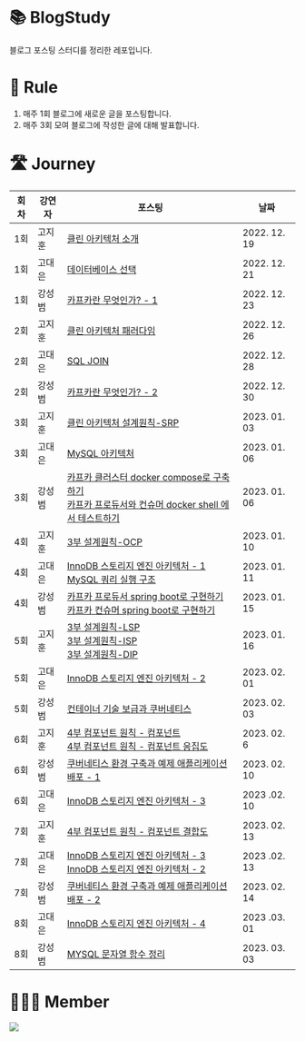 # 📚 BlogStudy
블로그 포스팅 스터디를 정리한 레포입니다.

# 📐 Rule
1. 매주 1회 블로그에 새로운 글을 포스팅합니다.
2. 매주 3회 모여 블로그에 작성한 글에 대해 발표합니다.

# 🛣 Journey
|회차|강연자|포스팅|날짜|
|--|----|-------|---|
|1회|고지훈|[클린 아키텍처 소개](https://stack-experience.tistory.com/2)|2022. 12. 19|
|1회|고대은|[데이터베이스 선택](https://acisliver.tistory.com/entry/DB-Database%EC%9D%98-%EC%A2%85%EB%A5%98%EC%99%80-%EC%84%A0%ED%83%9D)|2022. 12. 21|
|1회|강성범|[카프카란 무엇인가? - 1](https://ksb-dev.tistory.com/259)|2022. 12. 23|
|2회|고지훈|[클린 아키텍처 패러다임](https://stack-experience.tistory.com/3)|2022. 12. 26|
|2회|고대은|[SQL JOIN](https://thread-raclette-4cb.notion.site/SQL-JOIN-42e0ae9ecea842cfbef3c0774988397e)|2022. 12. 28|
|2회|강성범|[카프카란 무엇인가? - 2](https://ksb-dev.tistory.com/260)|2022. 12. 30|
|3회|고지훈|[클린 아키텍처 설계원칙-SRP](https://stack-experience.tistory.com/4)|2023. 01. 03|
|3회|고대은|[MySQL 아키텍처](https://acisliver.tistory.com/entry/DB-MySQL-%EC%95%84%ED%82%A4%ED%85%8D%EC%B2%98-1)|2023. 01. 06|
|3회|강성범|[카프카 클러스터 docker compose로 구축하기](https://ksb-dev.tistory.com/261) <br> [카프카 프로듀서와 컨슈머 docker shell 에서 테스트하기](https://ksb-dev.tistory.com/262)|2023. 01. 06|
|4회|고지훈|[3부 설계원칙-OCP](https://stack-experience.tistory.com/5)|2023. 01. 10|
|4회|고대은|[InnoDB 스토리지 엔진 아키텍처 - 1](https://acisliver.tistory.com/entry/DB-InnoDB-%EC%8A%A4%ED%86%A0%EB%A6%AC%EC%A7%80-%EC%97%94%EC%A7%84-%EC%95%84%ED%82%A4%ED%85%8D%EC%B2%98) <br> [MySQL 쿼리 실행 구조](https://acisliver.tistory.com/entry/DB-MySQL-%EC%95%84%ED%82%A4%ED%85%8D%EC%B2%98-%EC%BF%BC%EB%A6%AC-%EC%8B%A4%ED%96%89-%EA%B5%AC%EC%A1%B0)|2023. 01. 11|
|4회|강성범|[카프카 프로듀서 spring boot로 구현하기](https://ksb-dev.tistory.com/264) <br> [카프카 컨슈머 spring boot로 구현하기](https://ksb-dev.tistory.com/265)|2023. 01. 15|
|5회|고지훈|[3부 설계원칙-LSP](https://stack-experience.tistory.com/6) <br> [3부 설계원칙-ISP](https://stack-experience.tistory.com/7) <br> [3부 설계원칙-DIP](https://stack-experience.tistory.com/8) |2023. 01. 16|
|5회|고대은|[InnoDB 스토리지 엔진 아키텍처 - 2](https://acisliver.tistory.com/entry/DB-InnoDB-%EC%95%84%ED%82%A4%ED%85%8D%EC%B2%98-2)|2023. 02. 01|
|5회|강성범|[컨테이너 기술 보급과 쿠버네티스](https://ksb-dev.tistory.com/268)|2023. 02. 03|
|6회|고지훈|[4부 컴포넌트 원칙 - 컴포넌트](https://stack-experience.tistory.com/9)<br>[4부 컴포넌트 원칙 - 컴포넌트 응집도](https://stack-experience.tistory.com/10)|2023. 02. 6|
|6회|강성범|[쿠버네티스 환경 구축과 예제 애플리케이션 배포 - 1](https://ksb-dev.tistory.com/272)|2023. 02. 10|
|6회|고대은|[InnoDB 스토리지 엔진 아키텍처 - 3](https://acisliver.tistory.com/entry/DB-InnoDB-%EC%8A%A4%ED%86%A0%EB%A6%AC%EC%A7%80-%EC%97%94%EC%A7%84-%EC%95%84%ED%82%A4%ED%85%8D%EC%B2%98-%EC%96%B8%EB%91%90-%EB%A1%9C%EA%B7%B8)|2023 .02. 10|
|7회|고지훈|[4부 컴포넌트 원칙 - 컴포넌트 결합도](https://stack-experience.tistory.com/12)|2023. 02. 13|
|7회|고대은|[InnoDB 스토리지 엔진 아키텍처 - 3](https://acisliver.tistory.com/entry/DB-InnoDB-%EC%8A%A4%ED%86%A0%EB%A6%AC%EC%A7%80-%EC%97%94%EC%A7%84-%EC%95%84%ED%82%A4%ED%85%8D%EC%B2%98-%EC%96%B8%EB%91%90-%EB%A1%9C%EA%B7%B8)<br>[InnoDB 스토리지 엔진 아키텍처 - 2](https://acisliver.tistory.com/entry/DB-InnoDB-%EC%95%84%ED%82%A4%ED%85%8D%EC%B2%98-2)|2023 .02. 13|
|7회|강성범|[쿠버네티스 환경 구축과 예제 애플리케이션 배포 - 2](https://ksb-dev.tistory.com/274)|2023. 02. 14|
|8회|고대은|[InnoDB 스토리지 엔진 아키텍처 - 4](https://acisliver.tistory.com/entry/DB-InnoDB-%EC%8A%A4%ED%86%A0%EB%A6%AC%EC%A7%80-%EC%97%94%EC%A7%84-%EC%95%84%ED%82%A4%ED%85%8D%EC%B2%98-4)|2023 .03. 01|
|8회|강성범|[MYSQL 문자열 함수 정리](https://ksb-dev.tistory.com/277)|2023. 03. 03|


# 👨‍👦‍👦 Member

<a href="https://github.com/BlogStudy/BlogStudy/graphs/contributors">
  <img src="https://contrib.rocks/image?repo=BlogStudy/BlogStudy" />
</a>
